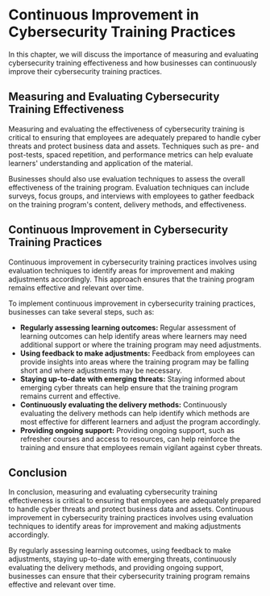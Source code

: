 # Continuous Improvement in Cybersecurity Training Practices

In this chapter, we will discuss the importance of measuring and evaluating cybersecurity training effectiveness and how businesses can continuously improve their cybersecurity training practices.

Measuring and Evaluating Cybersecurity Training Effectiveness
-------------------------------------------------------------

Measuring and evaluating the effectiveness of cybersecurity training is critical to ensuring that employees are adequately prepared to handle cyber threats and protect business data and assets. Techniques such as pre- and post-tests, spaced repetition, and performance metrics can help evaluate learners' understanding and application of the material.

Businesses should also use evaluation techniques to assess the overall effectiveness of the training program. Evaluation techniques can include surveys, focus groups, and interviews with employees to gather feedback on the training program's content, delivery methods, and effectiveness.

Continuous Improvement in Cybersecurity Training Practices
----------------------------------------------------------

Continuous improvement in cybersecurity training practices involves using evaluation techniques to identify areas for improvement and making adjustments accordingly. This approach ensures that the training program remains effective and relevant over time.

To implement continuous improvement in cybersecurity training practices, businesses can take several steps, such as:

* **Regularly assessing learning outcomes:** Regular assessment of learning outcomes can help identify areas where learners may need additional support or where the training program may need adjustments.
* **Using feedback to make adjustments:** Feedback from employees can provide insights into areas where the training program may be falling short and where adjustments may be necessary.
* **Staying up-to-date with emerging threats:** Staying informed about emerging cyber threats can help ensure that the training program remains current and effective.
* **Continuously evaluating the delivery methods:** Continuously evaluating the delivery methods can help identify which methods are most effective for different learners and adjust the program accordingly.
* **Providing ongoing support:** Providing ongoing support, such as refresher courses and access to resources, can help reinforce the training and ensure that employees remain vigilant against cyber threats.

Conclusion
----------

In conclusion, measuring and evaluating cybersecurity training effectiveness is critical to ensuring that employees are adequately prepared to handle cyber threats and protect business data and assets. Continuous improvement in cybersecurity training practices involves using evaluation techniques to identify areas for improvement and making adjustments accordingly.

By regularly assessing learning outcomes, using feedback to make adjustments, staying up-to-date with emerging threats, continuously evaluating the delivery methods, and providing ongoing support, businesses can ensure that their cybersecurity training program remains effective and relevant over time.
